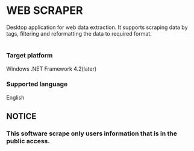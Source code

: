 # WEB SCRAPER
Desktop application for web data extraction. It supports scraping data by tags, filtering and 
reformatting the data to required format.
# 

### Target platform ### 
Windows .NET Framework 4.2(later)

### Supported language ###
English

## NOTICE ##
### This software scrape only users information that is in the public access.
